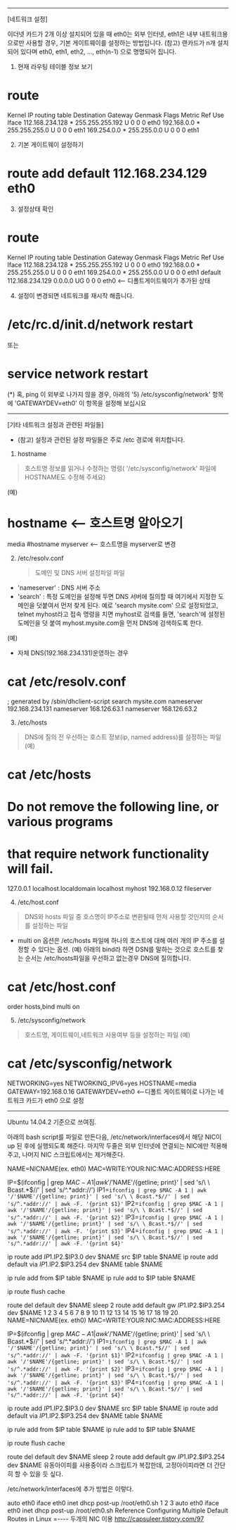 
----
[네트워크 설정]
 
이더넷 카드가 2개 이상 설치되어 있을 때 eth0는 외부 인터넷, eth1은 내부 내트워크용으로만 사용할 경우,
 기본 게이트웨이를 설정하는 방법입니다.
(참고) 랜카드가 n개 설치 되어 있다며  eth0, eth1, eth2, ..., eth(n-1) 으로 명명되어 집니다.
 
1. 현재 라우팅 테이블 정보 보기
# route
Kernel IP routing table
Destination     Gateway         Genmask         Flags Metric Ref    Use Iface
112.168.234.128 *               255.255.255.192 U     0      0        0 eth0
192.168.0.0     *               255.255.255.0   U     0      0        0 eth1
169.254.0.0     *               255.255.0.0     U     0      0        0 eth1
 
2. 기본 게이트웨이 설정하기 
 # route add default 112.168.234.129 eth0
 
3. 설정상태 확인
# route
Kernel IP routing table
Destination     Gateway         Genmask         Flags Metric Ref    Use Iface
112.168.234.128 *               255.255.255.192 U     0      0        0 eth0
192.168.0.0     *               255.255.255.0   U     0      0        0 eth1
169.254.0.0     *               255.255.0.0     U     0      0        0 eth1
default         112.168.234.129 0.0.0.0         UG    0      0        0 eth0        <-- 디폴트게이트웨이가 추가된 상태
  
4. 설정이 변경되면 네트워크를 재시작 해줍니다. 
# /etc/rc.d/init.d/network restart
또는
# service network restart
 
(*) 혹, ping 이 외부로 나가지 않을 경우, 아래의 '5) /etc/sysconfig/network' 항목에 'GATEWAYDEV=eth0' 이 항목을 설정해 보십시요
 
---------------------------------------------------------------------------------

[기타 네트워크 설정과 관련된 파일들]
 
- (참고) 설정과 관련된 설정 파일들은 주로 /etc 경로에 위치합니다.
 
1) hostname
  > 호스트명 정보를 읽거나 수정하는 명령( '/etc/sysconfig/network' 파일에 HOSTNAME도 수정해 주세요) 
 
(예)
# hostname                     <-- 호스트명 알아오기
media
#hostname myserver       <-- 호스트명을 myserver로 변경
 
 
2) /etc/resolv.conf
   > 도메인 및 DNS 서버 설정파일 파일
- 'nameserver' :  DNS 서버 주소
- 'search' : 특정 도메인을 설정해 두면 DNS 서버에 질의할 때 여기에서 지정한 도메인을 덧붙여서 먼저 찾게 된다. 예로 'search mysite.com' 으로 설정되었고, telnet myhost라고 접속 명령을 치면 myhost로 검색를 들면, 'search'에 설정된 도메인을 덧 붙여 myhost.mysite.com을 먼저 DNS에 검색하도록 한다.
 
 (예)
- 자체 DNS(192.168.234.131)운영하는 경우
# cat /etc/resolv.conf
; generated by /sbin/dhclient-script
search mysite.com
nameserver 192.168.234.131
nameserver 168.126.63.1
nameserver 168.126.63.2
 
 
3) /etc/hosts
  > DNS에 질의 전 우선하는 호스트 정보(ip, named address)를 설정하는 파일
 (예)
# cat /etc/hosts
# Do not remove the following line, or various programs
# that require network functionality will fail.
127.0.0.1               localhost.localdomain localhost myhost
192.168.0.12          fileserver
 
 
4) /etc/host.conf
 > DNS와 hosts 파일 중 호스명이 IP주소로 변환될때 먼저 사용할 것인지의 순서를 설정하는 파일
- multi on 옵션은 /etc/hosts 파일에 하나의 호스트에 대해 여러 개의 IP 주소를 설정할 수 있다는 옵션.
(예) 아래의 bind라 하면 DSN를 말하는 것으로 호스트를 찾는 순서는 /etc/hosts파일을 우선하고 없는경우 DNS에 질의합니다.
 
# cat /etc/host.conf
order hosts,bind
multi on
 
 
5) /etc/sysconfig/network
  > 호스트명, 게이트웨이,네트워크 사용여부 등을 설정하는 파일
(예)
# cat /etc/sysconfig/network
NETWORKING=yes
NETWORKING_IPV6=yes
HOSTNAME=media
GATEWAY=192.168.0.16
GATEWAYDEV=eth0                     <--디폴트 게이트웨이로 나가는 네트워크 카드가  eth0 으로 설정

----


Ubuntu 14.04.2 기준으로 쓰여짐.

아래의 bash script를 파일로 만든다음, /etc/network/interfaces에서 해당 NIC이 up 된 후에 실행되도록 해준다. 마지막 두줄은 외부 인터넷에 연결되는 NIC에만 적용해주고, 나머지 NIC 스크립트에서는 제거해준다.


NAME=NICNAME(ex. eth0)
MAC=WRITE:YOUR:NIC:MAC:ADDRESS:HERE

IP=$(ifconfig | grep $MAC -A 1 | awk '/'$NAME'/{getline; print}' | sed 's/\ \ Bcast.*$//' | sed 's/^.*addr://')
IP1=`ifconfig | grep $MAC -A 1 | awk '/'$NAME'/{getline; print}' | sed 's/\ \ Bcast.*$//' | sed 's/^.*addr://' | awk -F. '{print $1}'`
IP2=`ifconfig | grep $MAC -A 1 | awk '/'$NAME'/{getline; print}' | sed 's/\ \ Bcast.*$//' | sed 's/^.*addr://' | awk -F. '{print $2}'`
IP3=`ifconfig | grep $MAC -A 1 | awk '/'$NAME'/{getline; print}' | sed 's/\ \ Bcast.*$//' | sed 's/^.*addr://' | awk -F. '{print $3}'`
IP4=`ifconfig | grep $MAC -A 1 | awk '/'$NAME'/{getline; print}' | sed 's/\ \ Bcast.*$//' | sed 's/^.*addr://' | awk -F. '{print $4}'`

ip route add $IP1.$IP2.$IP3.0 dev $NAME src $IP table $NAME
ip route add default via $IP1.$IP2.$IP3.254 dev $NAME table $NAME

ip rule add from $IP table $NAME
ip rule add to $IP table $NAME

ip route flush cache

route del default dev $NAME
sleep 2
route add default gw $IP1.$IP2.$IP3.254 dev $NAME
1
2
3
4
5
6
7
8
9
10
11
12
13
14
15
16
17
18
19
20
NAME=NICNAME(ex. eth0)
MAC=WRITE:YOUR:NIC:MAC:ADDRESS:HERE
 
IP=$(ifconfig | grep $MAC -A 1 | awk '/'$NAME'/{getline; print}' | sed 's/\ \ Bcast.*$//' | sed 's/^.*addr://')
IP1=`ifconfig | grep $MAC -A 1 | awk '/'$NAME'/{getline; print}' | sed 's/\ \ Bcast.*$//' | sed 's/^.*addr://' | awk -F. '{print $1}'`
IP2=`ifconfig | grep $MAC -A 1 | awk '/'$NAME'/{getline; print}' | sed 's/\ \ Bcast.*$//' | sed 's/^.*addr://' | awk -F. '{print $2}'`
IP3=`ifconfig | grep $MAC -A 1 | awk '/'$NAME'/{getline; print}' | sed 's/\ \ Bcast.*$//' | sed 's/^.*addr://' | awk -F. '{print $3}'`
IP4=`ifconfig | grep $MAC -A 1 | awk '/'$NAME'/{getline; print}' | sed 's/\ \ Bcast.*$//' | sed 's/^.*addr://' | awk -F. '{print $4}'`
 
ip route add $IP1.$IP2.$IP3.0 dev $NAME src $IP table $NAME
ip route add default via $IP1.$IP2.$IP3.254 dev $NAME table $NAME
 
ip rule add from $IP table $NAME
ip rule add to $IP table $NAME
 
ip route flush cache
 
route del default dev $NAME
sleep 2
route add default gw $IP1.$IP2.$IP3.254 dev $NAME
유동아이피를 사용중이라 스크립트가 복잡한데, 고정아이피라면 더 간단히 할 수 있을 듯 싶다.

/etc/network/interfaces에 추가 방법은 이렇다.


auto eth0
iface eth0 inet dhcp
  post-up /root/eth0.sh
1
2
3
auto eth0
iface eth0 inet dhcp
  post-up /root/eth0.sh
 Reference
Configuring Multiple Default Routes in Linux
=----
두개의 NIC 이용
http://capsuleer.tistory.com/97